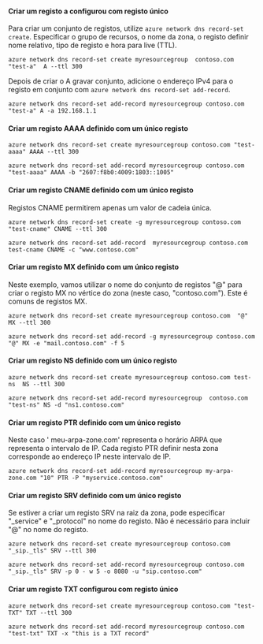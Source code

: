 #### <a name="create-an-a-record-set-with-single-record"></a>Criar um registo a configurou com registo único

Para criar um conjunto de registos, utilize `azure network dns record-set create`. Especificar o grupo de recursos, o nome da zona, o registo definir nome relativo, tipo de registo e hora para live (TTL).

    azure network dns record-set create myresourcegroup  contoso.com "test-a"  A --ttl 300

Depois de criar o A gravar conjunto, adicione o endereço IPv4 para o registo em conjunto com `azure network dns record-set add-record`.

    azure network dns record-set add-record myresourcegroup contoso.com "test-a" A -a 192.168.1.1

#### <a name="create-an-aaaa-record-set-with-a-single-record"></a>Criar um registo AAAA definido com um único registo

    azure network dns record-set create myresourcegroup contoso.com "test-aaaa" AAAA --ttl 300

    azure network dns record-set add-record myresourcegroup contoso.com "test-aaaa" AAAA -b "2607:f8b0:4009:1803::1005"

#### <a name="create-a-cname-record-set-with-a-single-record"></a>Criar um registo CNAME definido com um único registo

Registos CNAME permitirem apenas um valor de cadeia única.


    azure network dns record-set create -g myresourcegroup contoso.com  "test-cname" CNAME --ttl 300

    azure network dns record-set add-record  myresourcegroup contoso.com  test-cname CNAME -c "www.contoso.com"


#### <a name="create-an-mx-record-set-with-a-single-record"></a>Criar um registo MX definido com um único registo

Neste exemplo, vamos utilizar o nome do conjunto de registos "@" para criar o registo MX no vértice do zona (neste caso, "contoso.com"). Este é comuns de registos MX.

    azure network dns record-set create myresourcegroup contoso.com  "@"  MX --ttl 300

    azure network dns record-set add-record -g myresourcegroup contoso.com  "@" MX -e "mail.contoso.com" -f 5


#### <a name="create-an-ns-record-set-with-a-single-record"></a>Criar um registo NS definido com um único registo

    azure network dns record-set create myresourcegroup contoso.com test-ns  NS --ttl 300

    azure network dns record-set add-record myresourcegroup  contoso.com  "test-ns" NS -d "ns1.contoso.com"

#### <a name="create-a-ptr-record-set-with-a-single-record"></a>Criar um registo PTR definido com um único registo  
Neste caso ' meu-arpa-zone.com' representa o horário ARPA que representa o intervalo de IP.  Cada registo PTR definir nesta zona corresponde ao endereço IP neste intervalo de IP.    

    azure network dns record-set add-record myresourcegroup my-arpa-zone.com "10" PTR -P "myservice.contoso.com"   

#### <a name="create-an-srv-record-set-with-a-single-record"></a>Criar um registo SRV definido com um único registo

Se estiver a criar um registo SRV na raiz da zona, pode especificar "_service" e "_protocol" no nome do registo. Não é necessário para incluir "@" no nome do registo.


    azure network dns record-set create myresourcegroup contoso.com "_sip._tls" SRV --ttl 300

    azure network dns record-set add-record myresourcegroup contoso.com  "_sip._tls" SRV -p 0 - w 5 -o 8080 -u "sip.contoso.com"

#### <a name="create-a-txt-record-set-with-single-record"></a>Criar um registo TXT configurou com registo único

    azure network dns record-set create myresourcegroup contoso.com "test-TXT" TXT --ttl 300

    azure network dns record-set add-record myresourcegroup contoso.com "test-txt" TXT -x "this is a TXT record"

